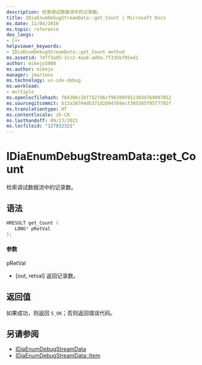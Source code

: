 ```yaml
---
description: 检索调试数据流中的记录数。
title: IDiaEnumDebugStreamData::get_Count | Microsoft Docs
ms.date: 11/04/2016
ms.topic: reference
dev_langs:
- C++
helpviewer_keywords:
- IDiaEnumDebugStreamData::get_Count method
ms.assetid: 74ff3a85-3cc2-4aa8-ad9a-7f335b795ed1
author: mikejo5000
ms.author: mikejo
manager: jmartens
ms.technology: vs-ide-debug
ms.workload:
- multiple
ms.openlocfilehash: f84306c1bf7527d6cf96389f012303d769097852
ms.sourcegitcommit: b12a38744db371d2894769ecf305585f9577792f
ms.translationtype: HT
ms.contentlocale: zh-CN
ms.lasthandoff: 09/13/2021
ms.locfileid: "127832321"
---
```

# <a name="idiaenumdebugstreamdataget_count"></a>IDiaEnumDebugStreamData::get_Count
检索调试数据流中的记录数。

## <a name="syntax"></a>语法

```C++
HRESULT get_Count ( 
   LONG* pRetVal
);
```

#### <a name="parameters"></a>参数
 pRetVal
- [out, retval] 返回记录数。

## <a name="return-value"></a>返回值
 如果成功，则返回 `S_OK`；否则返回错误代码。

## <a name="see-also"></a>另请参阅
- [IDiaEnumDebugStreamData](../../debugger/debug-interface-access/idiaenumdebugstreamdata.md)
- [IDiaEnumDebugStreamData::Item](../../debugger/debug-interface-access/idiaenumdebugstreamdata-item.md)
